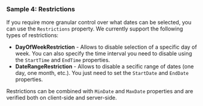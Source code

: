 ### Sample 4: Restrictions

If you require more granular control over what dates can be selected, you can use the `Restrictions` property. We currently support the following types of restrictions:

- **DayOfWeekRestriction** - Allows to disable selection of a specific day of week. You can also specify the time interval you need to disable using the `StartTime` and `EndTime` properties.
- **DateRangeRestriction** - Allows to disable a secific range of dates (one day, one month, etc.). You just need to set the `StartDate` and `EndDate` properties.

Restrictions can be combined with `MinDate` and `MaxDate` properties and are verified both on client-side and server-side.